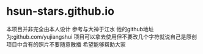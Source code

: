 # hsun-stars.github.io
本项目并非完全由本人设计 
参考与大神于江水 他的github地址为:github.com/yujiangshui
项目可以拿去使用但不要改几个字符就说自己是原创
项目中含有的照片不要随意散播
希望能够帮助大家
